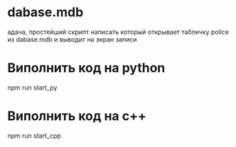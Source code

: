 # dabase.mdb
адача, простейший скрипт написать
который открывает табличку police из dabase.mdb и выводит на экран записи

# Виполнить код на python
npm run start_py
# Виполнить код на c++
npm run start_cpp

